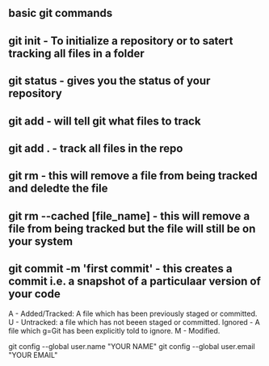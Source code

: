  ## basic git commands

 ## git init - To initialize a repository or to satert tracking all files in a folder

 ## git status - gives you the status of your repository

 ## git add - will tell git what files to track

 ## git add . - track all files in the repo

 ## git rm  - this will remove a file from being tracked and deledte the file

 ## git rm --cached [file_name] - this will remove a file from being tracked but the file will still be on your system

 ## git commit -m 'first commit' - this creates a commit i.e. a snapshot of a particulaar version of your code
 
 <!-- Once you have staged your files, you can commit them into Git. Imagine a commit command as a snapshot at a certain point and time where you can return back to access your repository at that stage. You assign a commit message to every commit, which you cna pass with the -m prefix. -->

 A - Added/Tracked: A file which has been previously staged or committed.
 U - Untracked: a file which has not beeen staged or committed.
 Ignored - A file which g=Git has been explicitly told to ignore.
 M - Modified.

 <!-- Configure git -->
 git config --global user.name "YOUR NAME"
 git config --global user.email "YOUR EMAIL"